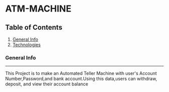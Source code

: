 # ATM-MACHINE

## Table of Contents
1. [General Info](#general-info)
2. [Technologies](#technologies)


### General Info
***
This Project is to make an Automated Teller Machine with user's Account Number,Password,and bank account.Using this data,users can withdraw, deposit, and view their account balance
